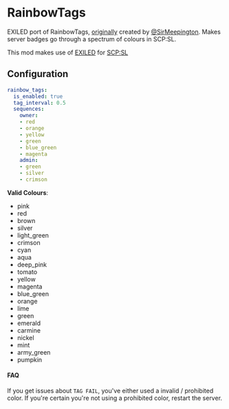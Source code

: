 # RainbowTags
EXILED port of RainbowTags, [originally](https://github.com/sirmeepington/RainbowTag/) created by [@SirMeepington](https://github.com/sirmeepington). Makes server badges go through a spectrum of colours in SCP:SL. 

This mod makes use of [EXILED](https://github.com/Exiled-Team/EXILED/) for [SCP:SL](https://scpslgame.com/)

## Configuration

```yaml
rainbow_tags:
  is_enabled: true
  tag_interval: 0.5
  sequences:
    owner:
    - red
    - orange
    - yellow
    - green
    - blue_green
    - magenta
    admin:
    - green
    - silver
    - crimson
```

**Valid Colours**:
* pink
* red
* brown
* silver
* light_green
* crimson
* cyan
* aqua
* deep_pink
* tomato
* yellow
* magenta
* blue_green
* orange
* lime
* green
* emerald
* carmine
* nickel
* mint
* army_green
* pumpkin


#### FAQ

If you get issues about `TAG FAIL`, you've either used a invalid / prohibited color. If you're certain you're not using a prohibited color, restart the server.
